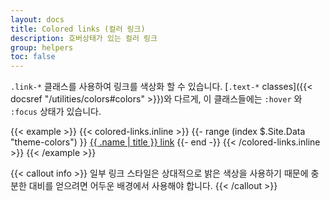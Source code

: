 ```yaml
---
layout: docs
title: Colored links (컬러 링크)
description: 호버상태가 있는 컬러 링크
group: helpers
toc: false
---
```


`.link-*` 클래스를 사용하여 링크를 색상화 할 수 있습니다. [`.text-*` classes]({{< docsref "/utilities/colors#colors" >}})와 다르게, 이 클래스들에는 `:hover` 와 `:focus` 상태가 있습니다.

{{< example >}}
{{< colored-links.inline >}}
{{- range (index $.Site.Data "theme-colors") }}
<a href="#" class="link-{{ .name }}">{{ .name | title }} link</a>
{{- end -}}
{{< /colored-links.inline >}}
{{< /example >}}

{{< callout info >}}
일부 링크 스타일은 상대적으로 밝은 색상을 사용하기 때문에 충분한 대비를 얻으려면 어두운 배경에서 사용해야 합니다.
{{< /callout >}}
